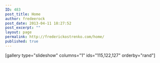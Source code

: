```yaml
---
ID: 483
post_title: Home
author: fredeerock
post_date: 2013-04-11 18:27:52
post_excerpt: ""
layout: page
permalink: http://frederickostrenko.com/home/
published: true
---
```

[gallery type="slideshow" columns="1" ids="115,122,127" orderby="rand"]